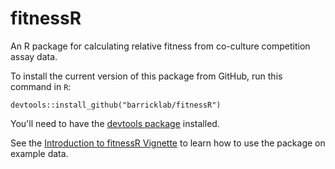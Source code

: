 # fitnessR
An R package for calculating relative fitness from co-culture competition assay data.

To install the current version of this package from GitHub, run this command in `R`:
```
devtools::install_github("barricklab/fitnessR")
```
You'll need to have the [devtools package](https://devtools.r-lib.org/) installed.

See the [Introduction to fitnessR Vignette](https://htmlpreview.github.io/?https://github.com/barricklab/fitnessR/blob/main/vignettes/introduction.html) to learn how to use the package on example data.
